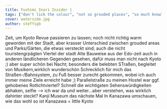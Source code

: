 ```yaml
---
title: Fushimi Inari Insider |
tags: ["don't lick the colour", "not so grouded places", "so much knowledge"]
cover: waterside.jpg
author: steffigb
---
```



Zeit, um Kyoto Revue passieren zu lassen; 
noch nicht richtig warm geworden mit der Stadt,
aber krasser Unterschied zwischen grouded areas und Parks/Gärten, die etwas versteckt sind; auch die nicht touristengrpägten Viertel der stadt
Alte Bauweise aus der Edo-zeit auch in anderen ländlicheren Gegenden gesehen, dafür muss man nicht nach Kyoto ;)
aber super schön bei Nacht; besonders die belebten STraßen, begleitet von Musikern,wirklich wunderschön
Schrecklich für mich das Straßen-/Bahnsystem, zu Fuß besser zurecht gekommen, wobei ich auch immer meine Ziele erreicht habe ;)
Parallelstraße zu meinen Hostel war ggf. gehobenes Rotlichtviertel?
Schnell die wichtigsten Sehenswürdigkeiten abhaken, selfie --> ich war da und weiter...aber verstehen, was wirklich dahinter steckt? 
Kanji Museum das nächste Mal
In Kanazawa umschauen, wie das wohl so ist
Kanazawa = little Kyoto